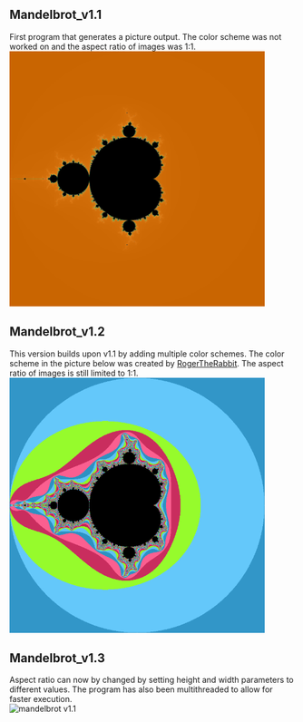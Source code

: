 ## Mandelbrot_v1.1
First program that generates a picture output. The color scheme was not worked on and the aspect ratio of images was 1:1. </br>
<img src="https://github.com/Runtime-Learner/Mandelbrot-set/blob/main/Mandelbrot_1.x/images/mandelbrotset_v1.1.png" alt="mandelbrot v1.1" width="450"/>

## Mandelbrot_v1.2
This version builds upon v1.1 by adding multiple color schemes. The color scheme in the picture below was created by [RogerTheRabbit](https://github.com/RogerTheRabbit). The aspect ratio of images is still limited to 1:1. </br>
<img src="https://github.com/Runtime-Learner/Mandelbrot-set/blob/main/Mandelbrot_1.x/images/mandelbrotset_v1.2.png" alt="mandelbrot v1.1" width="450"/>

## Mandelbrot_v1.3
Aspect ratio can now by changed by setting height and width parameters to different values. The program has also been multithreaded to allow for faster execution. </br>
<img src="https://github.com/Runtime-Learner/mandlebrot-set/blob/main/Mandelbrot_1.x/images/MandelbrotSet_v1.3.png" alt="mandelbrot v1.1" height="450"/>
